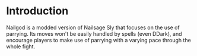# Introduction
Nailgod is a modded version of Nailsage Sly that focuses on the use of parrying. Its moves won't be easily handled by spells (even DDark), and encourage players to make use of parrying with a varying pace through the whole fight.
